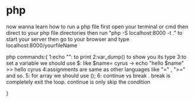# php

now wanna learn how to run a php file 
first open your terminal or cmd then direct to your php file directories
then run "php -S localhost:8000 -t ." to start your server
then go to your browser and type localhost:8000/yourfileName 

php commands:{
    1:echo "": to print
    2:var_dump() to show you its type
    3:to set a variable we should use $: like $name= cyrus  -> echo "hello $name" >> hello cyrus
    4:assignments are same as other languages like "=" , ">=" and so. 
    5: for array we should use ();
    6: continue vs break . break is completely exit the loop. continue is only skip the condition

}
